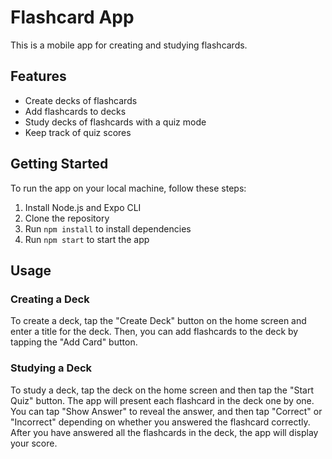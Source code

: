 # Flashcard App

This is a mobile app for creating and studying flashcards.

## Features

- Create decks of flashcards
- Add flashcards to decks
- Study decks of flashcards with a quiz mode
- Keep track of quiz scores

## Getting Started

To run the app on your local machine, follow these steps:

1. Install Node.js and Expo CLI
2. Clone the repository
3. Run `npm install` to install dependencies
4. Run `npm start` to start the app

## Usage

### Creating a Deck

To create a deck, tap the "Create Deck" button on the home screen and enter a title for the deck. Then, you can add flashcards to the deck by tapping the "Add Card" button.

### Studying a Deck

To study a deck, tap the deck on the home screen and then tap the "Start Quiz" button. The app will present each flashcard in the deck one by one. You can tap "Show Answer" to reveal the answer, and then tap "Correct" or "Incorrect" depending on whether you answered the flashcard correctly. After you have answered all the flashcards in the deck, the app will display your score.

